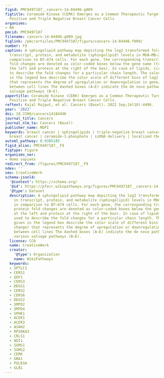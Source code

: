 ```yaml
---
figid: PMC9497187__cancers-14-04496-g009
figtitle: Ceramide Kinase (CERK) Emerges as a Common Therapeutic Target for Triple
  Positive and Triple Negative Breast Cancer Cells
organisms:
- NA
pmcid: PMC9497187
filename: cancers-14-04496-g009.jpg
figlink: /pmc/articles/PMC9497187/figure/cancers-14-04496-f009/
number: F9
caption: A sphingolipid pathway map depicting the log2 transformed fold changes in
  transcript, protein, and metabolite (sphingolipid) levels in MDA–MB–231 cells in
  comparison to BT–474 cells. For each gene, the corresponding transcript and protein
  fold changes are denoted as color-coded boxes below the gene name (transcript at
  the left and protein at the right of the box). In case of lipids, circles are used
  to describe the fold changes for a particular chain length. The color keys given
  in the legend box describe the color scale of different bins of log2 (fold change)
  that represents the degree of upregulation or downregulation in gene/protein/metabolites
  between cell lines The dashed boxes (A–E) indicate the de novo pathway (A) and various
  salvage pathways (B–E).
papertitle: Ceramide Kinase (CERK) Emerges as a Common Therapeutic Target for Triple
  Positive and Triple Negative Breast Cancer Cells.
reftext: Kajal Rajput, et al. Cancers (Basel). 2022 Sep;14(18):4496.
year: '2022'
doi: 10.3390/cancers14184496
journal_title: Cancers
journal_nlm_ta: Cancers (Basel)
publisher_name: MDPI
keywords: breast cancer | sphingolipids | triple-negative breast cancer | triple-positive
  breast cancer | ceramide-1-phosphate | siRNA delivery | localized therapy
automl_pathway: 0.9385185
figid_alias: PMC9497187__F9
figtype: Figure
organisms_ner:
- Homo sapiens
redirect_from: /figures/PMC9497187__F9
ndex: ''
seo: CreativeWork
schema-jsonld:
  '@context': https://schema.org/
  '@id': https://pfocr.wikipathways.org/figures/PMC9497187__cancers-14-04496-g009.html
  '@type': Dataset
  description: A sphingolipid pathway map depicting the log2 transformed fold changes
    in transcript, protein, and metabolite (sphingolipid) levels in MDA–MB–231 cells
    in comparison to BT–474 cells. For each gene, the corresponding transcript and
    protein fold changes are denoted as color-coded boxes below the gene name (transcript
    at the left and protein at the right of the box). In case of lipids, circles are
    used to describe the fold changes for a particular chain length. The color keys
    given in the legend box describe the color scale of different bins of log2 (fold
    change) that represents the degree of upregulation or downregulation in gene/protein/metabolites
    between cell lines The dashed boxes (A–E) indicate the de novo pathway (A) and
    various salvage pathways (B–E).
  license: CC0
  name: CreativeWork
  creator:
    '@type': Organization
    name: WikiPathways
  keywords:
  - SPTLC1
  - CERS1
  - GDF1
  - CERS3
  - DEGS1
  - CERS2
  - CERS6
  - DEGS2
  - SMPD2
  - SMPD4
  - SPHK1
  - ACER1
  - ACER3
  - ASAH2
  - RPS6KA3
  - CRLS1
  - ADI1
  - SGMS1
  - SGMS2
  - CERK
  - GBA1
  - POLR3A
  - GLB1
---
```

